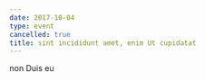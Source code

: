 ```yaml
---
date: 2017-10-04
type: event
cancelled: true
title: sint incididunt amet, enim Ut cupidatat
---
```

non Duis eu